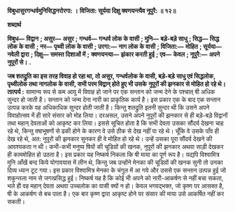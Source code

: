 **विबुधासुरगन्धर्वमुनिसिद्धनरोरगा: ।** **विजिता: सूर्यया दिक्षु क्वणयन्त्यैव नूपुरै: ॥ १२॥** 

**शब्दार्थ** 

**विबुध—** **विद्वान** **; असुर—** **असुर** **; गन्धर्व—** **गन्धर्व लोक के वासी** **; मुनि—** **बड़े-बड़े साधु** **; सिद्ध—** **सिद्ध लोक के वासी** **; नर—** **पृथ्वी लोक के वासी** **; उरगा:—** **नाग लोक के वासी** **; विजिता:—** **मोहित** **; सूर्यया—** **नवेली द्वारा** **; दिक्षु—** **समस्त दिशाओं में** **;** **क्वणयन्त्या—** **झंकार करती हुई** **; एव—** **केवल** **; नूपुरै:—** **अपने नुपूरों से।** **.** 

**जब शतद्रुति का इस तरह विवाह हो रहा था, तो असुर, गन्धर्वलोक के वासी, बड़े-बड़े** **साधु एवं सिद्धलोक, पृथ्वीलोक तथा नागलोक के वासी, सभी परम विद्वान् होते हुए भी उसके** **नुपूरों की झनकार से मोहित हो रहे थे।** **तात्पर्य :** सामान्य रूप से कम आयु में विवाह हो जाने पर एक सन्तान को जन्म देने के पश्चात् षी अधिक सुन्दर हो जाती है। सन्तान को जन्म देना नारी का प्राकृतिक कार्य है। इस प्रकार एक के बाद एक सन्तान उत्पन्न करके वह अधिकाधिक सुन्दर होती जाती है। किन्तु शतद्रुति इतनी सुन्दर थी कि उसने अपने विवाहोत्सव में ही सारे संसार को मोह लिया। दरअसल, उसने अपने नुपूरों की झनकार से ही बड़े-बड़े विद्वानों तथा महान् देवताओं को आकृष्ट कर लिया। इससे सूचित होता है कि सभी देवता उसका सौंदर्य देखना चाह रहे थे, किन्तु वषाभूषणों से ढकी होने के कारण वे उसे ठीक से देख नहीं पा रहे थे। चूँकि वे उसके पाँव ही देख रहे थे, अत: नुपूरों की झनकार सुनकर ही वे मोहित हो रहे थे। उन्हें उसका पूरा सौंदर्य देखने की आवश्यकता न थी। कभी-कभी मनुष्य षियों की चूडिय़ों की खनक, नुपूरों की झनकार अथवा साड़ी देखकर ही काममोहित हो उठता है। इस प्रकार यह निष्कर्ष निकला कि षी माया का पूर्ण रूप है। यद्यपि विश्वामित्र मुनि आँखें बन्द किये योगावयास में लीन थे, किन्तु जब उन्होंने मेनका की चूडिय़ों की खनक सुनी तो उनका दिव्य ध्यान टूट गया। इस प्रकार विश्वामित्र मेनका के चंगुल में आ गये और उससे एक सन्तान उत्पन्न हुई जो शकुन्तला नाम से जगत्प्रसिद्ध हुई। निष्कर्ष यह है कि कोई भी अपने को नारी-आकर्षण से नहीं बचा सकता, भले ही वह महान् देवता अथवा उच्चलोक का वासी क्यों न हो। केवल भगवद्भक्त, जो कृष्ण पर आसक्त है, षी के आकर्षण से बच पाता है। एक बार कृष्ण द्वारा आकृष्ट होने पर संसार की माया उसे आकर्षित नहीं कर सकती।  